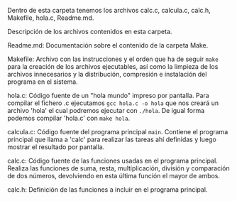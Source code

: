 Dentro de esta carpeta tenemos los archivos calc.c, calcula.c, calc.h, Makefile, hola.c, Readme.md.

Descripción de los archivos contenidos en esta carpeta.

Readme.md: Documentación sobre el contenido de la carpeta Make.

Makefile: Archivo con las instrucciones y el orden que ha de seguir `make` para la creación de los archivos ejecutables, así como la limpieza de los archivos innecesarios y la distribución, compresión e instalación del programa en el sistema.

hola.c: Código fuente de un "hola mundo" impreso por pantalla. Para compilar el fichero .c ejecutamos `gcc hola.c -o hola` que nos creará un archivo 'hola' el cual podremos ejecutar con `./hola`. De igual forma podemos compilar 'hola.c' con `make hola`.

calcula.c: Código fuente del programa principal `main`. Contiene el programa principal que llama a 'calc' para realizar las tareas ahí definidas y luego mostrar el resultado por pantalla.

calc.c: Código fuente de las funciones usadas en el programa principal. Realiza las funciones de suma, resta, multiplicación, división y comparación de dos números, devolviendo en esta última función el mayor de ambos.

calc.h: Definición de las funciones a incluir en el programa principal.